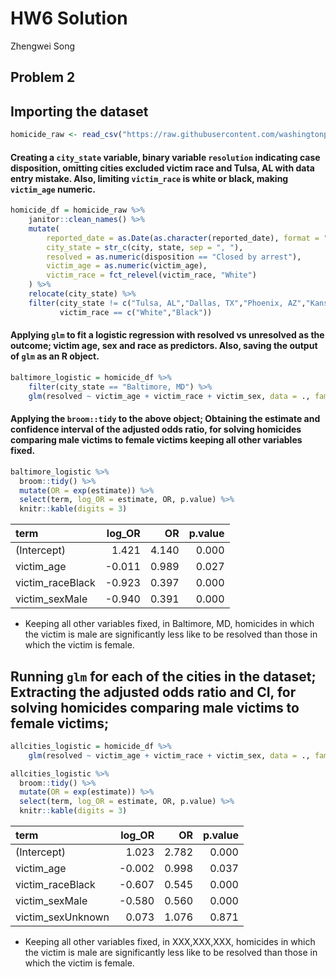 HW6 Solution
================
Zhengwei Song

## Problem 2

## Importing the dataset

``` r
homicide_raw <- read_csv("https://raw.githubusercontent.com/washingtonpost/data-homicides/master/homicide-data.csv")
```

#### Creating a `city_state` variable, binary variable `resolution` indicating case disposition, omitting cities excluded victim race and Tulsa, AL with data entry mistake. Also, limiting `victim_race` is white or black, making `victim_age` numeric.

``` r
homicide_df = homicide_raw %>% 
    janitor::clean_names() %>%
    mutate(
        reported_date = as.Date(as.character(reported_date), format = "%Y%m%d"),
        city_state = str_c(city, state, sep = ", "),
        resolved = as.numeric(disposition == "Closed by arrest"),
        victim_age = as.numeric(victim_age),
        victim_race = fct_relevel(victim_race, "White")
    ) %>%
    relocate(city_state) %>%
    filter(city_state != c("Tulsa, AL","Dallas, TX","Phoenix, AZ","Kansas City, MO"),
           victim_race == c("White","Black"))
```

#### Applying `glm` to fit a logistic regression with resolved vs unresolved as the outcome; victim age, sex and race as predictors. Also, saving the output of `glm` as an R object.

``` r
baltimore_logistic = homicide_df %>%
    filter(city_state == "Baltimore, MD") %>%
    glm(resolved ~ victim_age + victim_race + victim_sex, data = ., family = binomial()) 
```

#### Applying the `broom::tidy` to the above object; Obtaining the estimate and confidence interval of the adjusted odds ratio, for solving homicides comparing male victims to female victims keeping all other variables fixed.

``` r
baltimore_logistic %>% 
  broom::tidy() %>% 
  mutate(OR = exp(estimate)) %>%
  select(term, log_OR = estimate, OR, p.value) %>% 
  knitr::kable(digits = 3)
```

| term             | log_OR |    OR | p.value |
|:-----------------|-------:|------:|--------:|
| (Intercept)      |  1.421 | 4.140 |   0.000 |
| victim_age       | -0.011 | 0.989 |   0.027 |
| victim_raceBlack | -0.923 | 0.397 |   0.000 |
| victim_sexMale   | -0.940 | 0.391 |   0.000 |

- Keeping all other variables fixed, in Baltimore, MD, homicides in
  which the victim is male are significantly less like to be resolved
  than those in which the victim is female.

## Running `glm` for each of the cities in the dataset; Extracting the adjusted odds ratio and CI, for solving homicides comparing male victims to female victims;

``` r
allcities_logistic = homicide_df %>%
    glm(resolved ~ victim_age + victim_race + victim_sex, data = ., family = binomial()) 
```

``` r
allcities_logistic %>% 
  broom::tidy() %>% 
  mutate(OR = exp(estimate)) %>%
  select(term, log_OR = estimate, OR, p.value) %>% 
  knitr::kable(digits = 3)
```

| term              | log_OR |    OR | p.value |
|:------------------|-------:|------:|--------:|
| (Intercept)       |  1.023 | 2.782 |   0.000 |
| victim_age        | -0.002 | 0.998 |   0.037 |
| victim_raceBlack  | -0.607 | 0.545 |   0.000 |
| victim_sexMale    | -0.580 | 0.560 |   0.000 |
| victim_sexUnknown |  0.073 | 1.076 |   0.871 |

- Keeping all other variables fixed, in XXX,XXX,XXX, homicides in which
  the victim is male are significantly less like to be resolved than
  those in which the victim is female.
